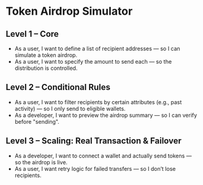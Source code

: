 # Token Airdrop Simulator

## Level 1 – Core
- As a user, I want to define a list of recipient addresses — so I can simulate a token airdrop.
- As a user, I want to specify the amount to send each — so the distribution is controlled.

## Level 2 – Conditional Rules
- As a user, I want to filter recipients by certain attributes (e.g., past activity) — so I only send to eligible wallets.
- As a developer, I want to preview the airdrop summary — so I can verify before "sending".

## Level 3 – Scaling: Real Transaction & Failover
- As a developer, I want to connect a wallet and actually send tokens — so the airdrop is live.
- As a user, I want retry logic for failed transfers — so I don’t lose recipients.
